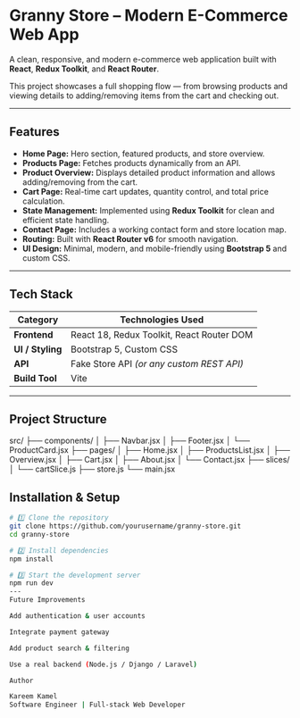 # Granny Store – Modern E-Commerce Web App

A clean, responsive, and modern e-commerce web application built with **React**, **Redux Toolkit**, and **React Router**.

This project showcases a full shopping flow — from browsing products and viewing details to adding/removing items from the cart and checking out.

---

## Features

- **Home Page:** Hero section, featured products, and store overview.  
- **Products Page:** Fetches products dynamically from an API.  
- **Product Overview:** Displays detailed product information and allows adding/removing from the cart.  
- **Cart Page:** Real-time cart updates, quantity control, and total price calculation.  
- **State Management:** Implemented using **Redux Toolkit** for clean and efficient state handling.  
- **Contact Page:** Includes a working contact form and store location map.  
- **Routing:** Built with **React Router v6** for smooth navigation.  
- **UI Design:** Minimal, modern, and mobile-friendly using **Bootstrap 5** and custom CSS.

---

## Tech Stack

| Category | Technologies Used |
|-----------|------------------|
| **Frontend** | React 18, Redux Toolkit, React Router DOM |
| **UI / Styling** | Bootstrap 5, Custom CSS |
| **API** | Fake Store API *(or any custom REST API)* |
| **Build Tool** | Vite |

---

## Project Structure

src/
├── components/
│ ├── Navbar.jsx
│ ├── Footer.jsx
│ └── ProductCard.jsx
├── pages/
│ ├── Home.jsx
│ ├── ProductsList.jsx
│ ├── Overview.jsx
│ ├── Cart.jsx
│ ├── About.jsx
│ └── Contact.jsx
├── slices/
│ └── cartSlice.js
├── store.js
└── main.jsx

## Installation & Setup

```bash
# 1️⃣ Clone the repository
git clone https://github.com/yourusername/granny-store.git
cd granny-store

# 2️⃣ Install dependencies
npm install

# 3️⃣ Start the development server
npm run dev
---
Future Improvements

Add authentication & user accounts

Integrate payment gateway

Add product search & filtering

Use a real backend (Node.js / Django / Laravel)

Author

Kareem Kamel
Software Engineer | Full-stack Web Developer
